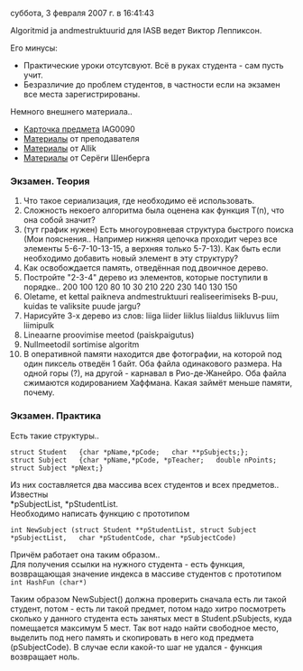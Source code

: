 суббота, 3 февраля 2007 г. в 16:41:43

Algoritmid ja andmestruktuurid для IASB ведет Виктор Леппиксон.

Его минусы:

- Практические уроки отсутсвуют. Всё в руках студента - сам пусть учит.
- Безразличие до проблем студентов, в частности если на экзамен все места зарегистрированы.

Немного внешнего материала..

- [Карточка предмета](http://ar.va.ttu.ee/v/v/p/ois.aaine_02m.vaata?AINEKESE_ID=30878&V=3) IAG0090
- [Материалы](http://www.tud.ttu.ee/material/leppikson/) от преподавателя
- [Материалы](http://www.tud.ttu.ee/material/kallik/C/) от Allik
- [Материалы](http://www.tud.ttu.ee/~t001830/c_prog.zip) от Серёги Шенберга

<!-- truncate -->

### Экзамен. Теория  

1. Что такое сериализация, где необходимо её использовать.
2. Сложность некоего алгоритма была оценена как функция T(n), что она собой значит?
3. (тут график нужен) Есть многоуровневая структура быстрого поиска (Мои пояснения.. Например нижняя цепочка проходит через все элементы 5-6-7-10-13-15, а верхняя только 5-7-13). Как быть если необходимо добавить новый элемент в эту структуру?
4. Как освобождается память, отведённая под двоичное дерево.
5. Постройте "2-3-4" дерево из элементов, которые поступили в порядке.. 200 100 120 80 10 30 210 220 230 140 130 150
6. Oletame, et kettal paikneva andmestruktuuri realiseerimiseks B-puu, kuidas te valiksite puude jargu?
7. Нарисуйте 3-х дерево из слов: liiga liider liiklus liialdus liikluvus liim liimipulk
8. Lineaarne proovimise meetod (paiskpaigutus)
9. Nullmeetodil sortimise algoritm
10. В оперативной памяти находится две фотографии, на которой под один пиксель отведён 1 байт. Оба файла одинакового размера. На одной горы (?), на другой - карнавал в Рио-де-Жанейро. Оба файла сжимаются кодированием Хаффмана. Какая займёт меньше памяти, почему.

### Экзамен. Практика

Есть такие структуры..

`struct Student   {char *pName,*pCode;   char **pSubjects;};      struct Subject   {char *pName,*pCode, *pTeacher;   double nPoints;   struct Subject *pNext;}`

Из них составляется два массива всех студентов и всех предметов.. Известны  
*pSubjectList, *pStudentList.  
Необходимо написать функцию с прототипом

`int NewSubject (struct Student **pStudentList, struct Subject *pSubjectList,   char *pStudentCode, char *pSubjectCode)`

Причём работает она таким образом..  
Для получения ссылки на нужного студента - есть функция, возвращающая значение индекса в массиве студентов с прототипом  
`int HashFun (char*)`

Таким образом NewSubject() должна проверить сначала есть ли такой студент, потом - есть ли такой предмет, потом надо хитро посмотреть сколько у данного студента есть занятых мест в Student.pSubjects, куда помещается максимум 5 мест. Так вот надо найти свободное место, выделить под него память и скопировать в него код предмета (pSubjectCode). В случае если какой-то шаг не удался - функция возвращает ноль.